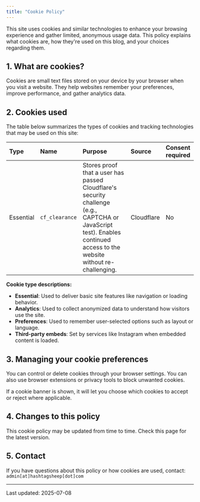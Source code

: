 ```yaml
---
title: "Cookie Policy"
---
```


This site uses cookies and similar technologies to enhance your browsing experience and gather limited, anonymous usage data. This policy explains what cookies are, how they're used on this blog, and your choices regarding them.

## 1. What are cookies?

Cookies are small text files stored on your device by your browser when you visit a website. They help websites remember your preferences, improve performance, and gather analytics data.

## 2. Cookies used

The table below summarizes the types of cookies and tracking technologies that may be used on this site:

<!-- markdownlint-disable-next-line -->
<div class="bigtable">

| Type | Name | Purpose | Source | Consent required |
|:---|:---|:---|:---|:---|
| Essential | `cf_clearance`| Stores proof that a user has passed Cloudflare's security challenge (e.g., CAPTCHA or JavaScript test). Enables continued access to the website without re-challenging. | Cloudflare | No |

</div>

**Cookie type descriptions:**

- **Essential**: Used to deliver basic site features like navigation or loading behavior.
- **Analytics**: Used to collect anonymized data to understand how visitors use the site.
- **Preferences**: Used to remember user-selected options such as layout or language.
- **Third-party embeds**: Set by services like Instagram when embedded content is loaded.

## 3. Managing your cookie preferences

You can control or delete cookies through your browser settings. You can also use browser extensions or privacy tools to block unwanted cookies.

If a cookie banner is shown, it will let you choose which cookies to accept or reject where applicable.

## 4. Changes to this policy

This cookie policy may be updated from time to time. Check this page for the latest version.

## 5. Contact

If you have questions about this policy or how cookies are used, contact:  
`admin[at]hashtagsheep[dot]com`

---
Last updated: 2025-07-08
